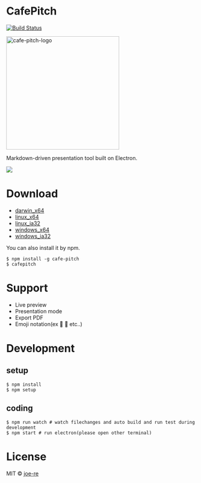 # CafePitch
[![Build Status](https://travis-ci.org/joe-re/cafe-pitch.svg?branch=master)](https://travis-ci.org/joe-re/cafe-pitch)

<img height="300" alt="cafe-pitch-logo" src="https://cloud.githubusercontent.com/assets/4954534/15095077/8e43e32e-14f2-11e6-98b4-6124b0e4561d.png"/>

Markdown-driven presentation tool built on Electron.

![](https://cloud.githubusercontent.com/assets/4954534/15095492/7192a2d6-1503-11e6-9e2e-8b86839b73cb.gif)

# Download

- [darwin_x64](https://github.com/joe-re/cafe-pitch/releases/download/v0.0.5/osx.zip)
- [linux_x64](https://github.com/joe-re/cafe-pitch/releases/download/v0.0.5/linux_x64.zip)
- [linux_ia32](https://github.com/joe-re/cafe-pitch/releases/download/v0.0.5/linux_ia32.zip)
- [windows_x64](https://github.com/joe-re/cafe-pitch/releases/download/v0.0.5/win_x64.zip)
- [windows_ia32](https://github.com/joe-re/cafe-pitch/releases/download/v0.0.5/win_ia32.zip)

You can also install it by npm.

```
$ npm install -g cafe-pitch
$ cafepitch
```

# Support
- Live preview
- Presentation mode
- Export PDF
- Emoji notation(ex :tada: :bow: etc..)

# Development

## setup
```
$ npm install
$ npm setup
```

## coding
```
$ npm run watch # watch filechanges and auto build and run test during development
$ npm start # run electron(please open other terminal)
```

# License

MIT © [joe-re](https://github.com/joe-re)
